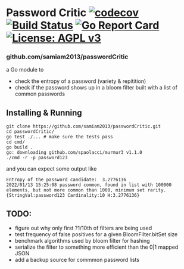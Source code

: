 # Password Critic [![codecov](https://codecov.io/gh/samiam2013/passwordCritic/branch/main/graph/badge.svg?token=GDEPYIjlBw)](https://codecov.io/gh/samiam2013/passwordCritic) [![Build Status](https://app.travis-ci.com/samiam2013/passwordCritic.svg?branch=main)](https://app.travis-ci.com/samiam2013/passwordCritic) [![Go Report Card](https://goreportcard.com/badge/github.com/samiam2013/passwordcritic)](https://goreportcard.com/report/github.com/samiam2013/passwordcritic) [![License: AGPL v3](https://img.shields.io/badge/License-AGPL_v3-blue.svg)](https://www.gnu.org/licenses/agpl-3.0)


###  github.com/samiam2013/passwordCritic
a Go module to

* check the entropy of a password (variety & repitition)
* check if the password shows up in a bloom filter built with a list of common passwords

## Installing & Running
```
git clone https://github.com/samiam2013/passwordCritic.git
cd passwordCritic/
go test ./... # make sure the tests pass
cd cmd/
go build .
go: downloading github.com/spaolacci/murmur3 v1.1.0
./cmd -r -p password123
```
and you can expect some output like
```
Entropy of the password candidate:  3.2776136
2022/01/13 15:25:08 password common, found in list with 100000 elements, but not more common than 1000, minimum set rarity.
{StringVal:password123 Cardinality:10 H:3.2776136}
```

## TODO:
 * figure out why only first ?1/10th of filters are being used
 * test frequency of false positives for a given BloomFilter.bitSet size
 * benchmark algorithms used by bloom filter for hashing 
 * serialize the filter to something more efficient than the 0|1 mapped JSON
 * add a backup source for commmon password lists
